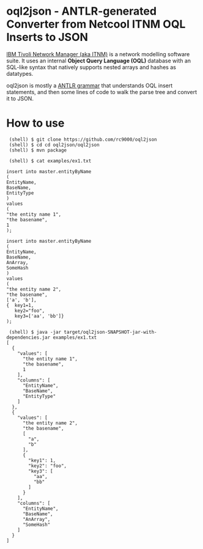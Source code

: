 # oql2json - ANTLR-generated Converter from Netcool ITNM OQL Inserts to JSON

[IBM Tivoli Network Manager (aka ITNM)](http://www-03.ibm.com/software/products/en/ibmtivolinetworkmanageripedition) 
is a network modelling software suite. It uses an internal **Object Query Language (OQL)** database with an SQL-like syntax that 
natively supports nested arrays and hashes as datatypes.

oql2json is mostly a [ANTLR grammar](https://github.com/rc9000/oql2json/blob/master/oql2json/grammar/ItnmDump.g4) 
that understands OQL insert statements, and then some lines of code to walk the parse tree and convert it to JSON.

# How to use 
 
     (shell) $ git clone https://github.com/rc9000/oql2json
     (shell) $ cd cd oql2json/oql2json
     (shell) $ mvn package
    
     (shell) $ cat examples/ex1.txt
    
    insert into master.entityByName
    (
    EntityName,
    BaseName,
    EntityType
    )
    values
    (
    "the entity name 1",
    "the basename",
    1
    );
    
    insert into master.entityByName
    (
    EntityName,
    BaseName,
    AnArray,
    SomeHash
    )
    values
    (
    "the entity name 2",
    "the basename",
    ['a', 'b'],
    {  key1=1,
       key2="foo",
       key3=['aa', 'bb']}
    );
    
     (shell) $ java -jar target/oql2json-SNAPSHOT-jar-with-dependencies.jar examples/ex1.txt
    [
      {
        "values": [
          "the entity name 1",
          "the basename",
          1
        ],
        "columns": [
          "EntityName",
          "BaseName",
          "EntityType"
        ]
      },
      {
        "values": [
          "the entity name 2",
          "the basename",
          [
            "a",
            "b"
          ],
          {
            "key1": 1,
            "key2": "foo",
            "key3": [
              "aa",
              "bb"
            ]
          }
        ],
        "columns": [
          "EntityName",
          "BaseName",
          "AnArray",
          "SomeHash"
        ]
      }
    ]

